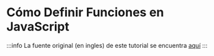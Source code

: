 # Cómo Definir Funciones en JavaScript

:::info
La fuente original (en ingles) de este tutorial se encuentra [aquí](https://www.digitalocean.com/community/tutorials/how-to-define-functions-in-javascript)
:::

